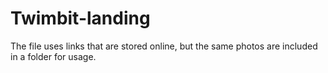 # Twimbit-landing

The file uses links that are stored online, but the same photos are included in a folder for usage. 
 
